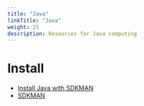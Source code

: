 ```yaml
---
title: "Java"
linkTitle: "Java"
weight: 25
description: Resources for Java computing
---
```


# Install

* [Install Java with SDKMAN](https://developer.okta.com/blog/2019/01/16/which-java-sdk)
* [SDKMAN](https://sdkman.io/)
